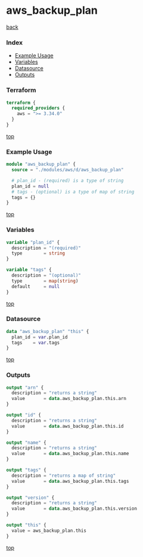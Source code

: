 # aws_backup_plan

[back](../aws.md)

### Index

- [Example Usage](#example-usage)
- [Variables](#variables)
- [Datasource](#datasource)
- [Outputs](#outputs)

### Terraform

```terraform
terraform {
  required_providers {
    aws = ">= 3.34.0"
  }
}
```

[top](#index)

### Example Usage

```terraform
module "aws_backup_plan" {
  source = "./modules/aws/d/aws_backup_plan"

  # plan_id - (required) is a type of string
  plan_id = null
  # tags - (optional) is a type of map of string
  tags = {}
}
```

[top](#index)

### Variables

```terraform
variable "plan_id" {
  description = "(required)"
  type        = string
}

variable "tags" {
  description = "(optional)"
  type        = map(string)
  default     = null
}
```

[top](#index)

### Datasource

```terraform
data "aws_backup_plan" "this" {
  plan_id = var.plan_id
  tags    = var.tags
}
```

[top](#index)

### Outputs

```terraform
output "arn" {
  description = "returns a string"
  value       = data.aws_backup_plan.this.arn
}

output "id" {
  description = "returns a string"
  value       = data.aws_backup_plan.this.id
}

output "name" {
  description = "returns a string"
  value       = data.aws_backup_plan.this.name
}

output "tags" {
  description = "returns a map of string"
  value       = data.aws_backup_plan.this.tags
}

output "version" {
  description = "returns a string"
  value       = data.aws_backup_plan.this.version
}

output "this" {
  value = aws_backup_plan.this
}
```

[top](#index)